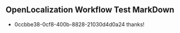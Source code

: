 ## OpenLocalization Workflow Test MarkDown
* 0ccbbe38-0cf8-400b-8828-21030d4d0a24 thanks!

<!--HONumber=Jul16_HO4-->


